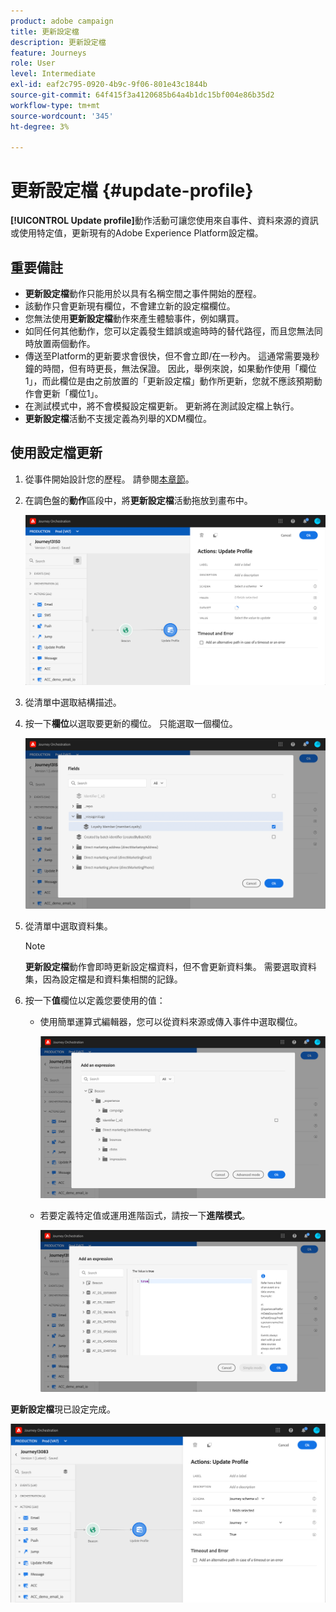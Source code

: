 ```yaml
---
product: adobe campaign
title: 更新設定檔
description: 更新設定檔
feature: Journeys
role: User
level: Intermediate
exl-id: eaf2c795-0920-4b9c-9f06-801e43c1844b
source-git-commit: 64f415f3a4120685b64a4b1dc15bf004e86b35d2
workflow-type: tm+mt
source-wordcount: '345'
ht-degree: 3%

---
```


# 更新設定檔 {#update-profile}

**[!UICONTROL Update profile]**&#x200B;動作活動可讓您使用來自事件、資料來源的資訊或使用特定值，更新現有的Adobe Experience Platform設定檔。

## 重要備註

* **更新設定檔**&#x200B;動作只能用於以具有名稱空間之事件開始的歷程。
* 該動作只會更新現有欄位，不會建立新的設定檔欄位。
* 您無法使用&#x200B;**更新設定檔**&#x200B;動作來產生體驗事件，例如購買。
* 如同任何其他動作，您可以定義發生錯誤或逾時時的替代路徑，而且您無法同時放置兩個動作。
* 傳送至Platform的更新要求會很快，但不會立即/在一秒內。 這通常需要幾秒鐘的時間，但有時更長，無法保證。 因此，舉例來說，如果動作使用「欄位1」，而此欄位是由之前放置的「更新設定檔」動作所更新，您就不應該預期動作會更新「欄位1」。
* 在測試模式中，將不會模擬設定檔更新。 更新將在測試設定檔上執行。
* **更新設定檔**&#x200B;活動不支援定義為列舉的XDM欄位。

## 使用設定檔更新

1. 從事件開始設計您的歷程。 請參閱[本章節](../building-journeys/journey.md)。

1. 在調色盤的&#x200B;**動作**&#x200B;區段中，將&#x200B;**更新設定檔**&#x200B;活動拖放到畫布中。

   ![](../assets/profileupdate0.png)

1. 從清單中選取結構描述。

1. 按一下&#x200B;**欄位**&#x200B;以選取要更新的欄位。 只能選取一個欄位。

   ![](../assets/profileupdate2.png)

1. 從清單中選取資料集。

   >[!NOTE]
   >
   >**更新設定檔**&#x200B;動作會即時更新設定檔資料，但不會更新資料集。 需要選取資料集，因為設定檔是和資料集相關的記錄。

1. 按一下&#x200B;**值**&#x200B;欄位以定義您要使用的值：

   * 使用簡單運算式編輯器，您可以從資料來源或傳入事件中選取欄位。

     ![](../assets/profileupdate4.png)

   * 若要定義特定值或運用進階函式，請按一下&#x200B;**進階模式**。

     ![](../assets/profileupdate3.png)

**更新設定檔**&#x200B;現已設定完成。

![](../assets/profileupdate1.png)
